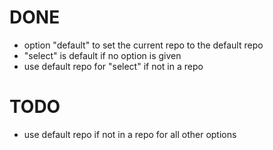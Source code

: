 # DONE

* option "default" to set the current repo to the default repo
* "select" is default if no option is given
* use default repo for "select" if not in a repo

# TODO
* use default repo if not in a repo for all other options
